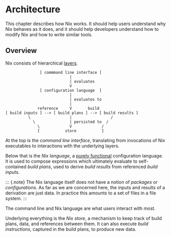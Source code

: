 # Architecture

This chapter describes how Nix works.
It should help users understand why Nix behaves as it does, and it should help developers understand how to modify Nix and how to write similar tools.

## Overview

Nix consists of hierarchical [layers](https://en.m.wikipedia.org/wiki/Multitier_architecture#Layers).

```
               [ commmand line interface ]
                            |
                            | evaluates
                            V
               [ configuration language  ]
                            |
                            | evaluates to
                            |
              reference     V       build
[ build inputs ] --> [ build plans ] --> [ build results ]
          \                 |                 /
            \               | persisted to  /
              \             V             /
              [           store           ]
```

At the top is the *command line interface*, translating from invocations of Nix executables to interactions with the underlying layers.

Below that is the *Nix language*, a [purely functional](https://en.m.wikipedia.org/wiki/Purely_functional_programming) configuration language.
It is used to compose expressions which ultimately evaluate to self-contained *build plans*, used to derive *build results* from referenced *build inputs*.

::: {.note}
The Nix language itself does not have a notion of *packages* or *configurations*.
As far as we are concerned here, the inputs and results of a derivation are just data.
In practice this amounts to a set of files in a file system.
:::

The command line and Nix language are what users interact with most.

Underlying everything is the *Nix store*, a mechanism to keep track of build plans, data, and references between them.
It can also execute *build instructions*, captured in the build plans, to produce new data.

